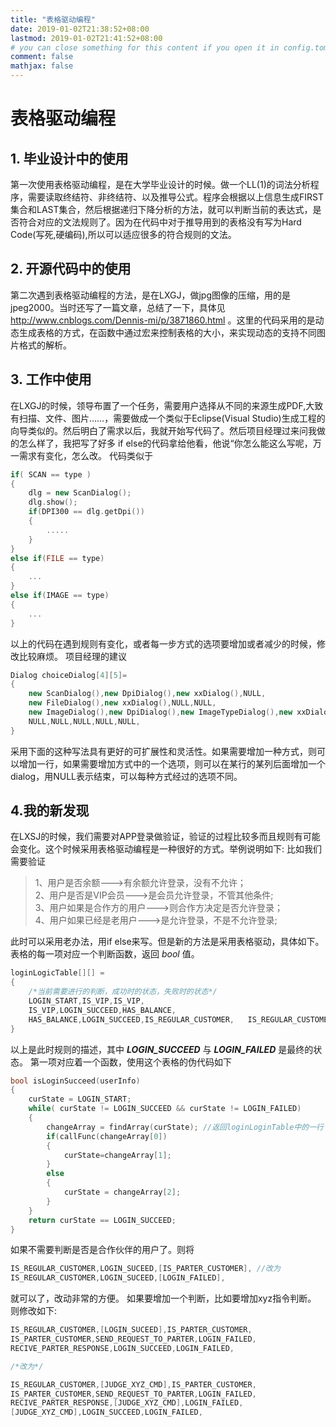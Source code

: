 ```yaml
---
title: "表格驱动编程"
date: 2019-01-02T21:38:52+08:00
lastmod: 2019-01-02T21:41:52+08:00
# you can close something for this content if you open it in config.toml.
comment: false
mathjax: false
---
```


# 表格驱动编程
## 1. 毕业设计中的使用
第一次使用表格驱动编程，是在大学毕业设计的时候。做一个LL(1)的词法分析程序，需要读取终结符、非终结符、以及推导公式。程序会根据以上信息生成FIRST集合和LAST集合，然后根据递归下降分析的方法，就可以判断当前的表达式，是否符合对应的文法规则了。因为在代码中对于推导用到的表格没有写为Hard Code(写死,硬编码),所以可以适应很多的符合规则的文法。

## 2. 开源代码中的使用

第二次遇到表格驱动编程的方法，是在LXGJ，做jpg图像的压缩，用的是jpeg2000。当时还写了一篇文章，总结了一下，具体见 http://www.cnblogs.com/Dennis-mi/p/3871860.html 。这里的代码采用的是动态生成表格的方式，在函数中通过宏来控制表格的大小，来实现动态的支持不同图片格式的解析。

## 3. 工作中使用
在LXGJ的时候，领导布置了一个任务，需要用户选择从不同的来源生成PDF,大致有扫描、文件、图片……，需要做成一个类似于Eclipse(Visual Studio)生成工程的向导类似的。然后明白了需求以后，我就开始写代码了。然后项目经理过来问我做的怎么样了，我把写了好多 if else的代码拿给他看，他说“你怎么能这么写呢，万一需求有变化，怎么改。
代码类似于
```cpp {linenos=table}
if( SCAN == type )
{
    dlg = new ScanDialog();
    dlg.show();
    if(DPI300 == dlg.getDpi())
    {
        .....
    }
}
else if(FILE == type)
{ 
    ...
}
else if(IMAGE == type)
{
    ...
}
```



以上的代码在遇到规则有变化，或者每一步方式的选项要增加或者减少的时候，修改比较麻烦。
项目经理的建议
```cpp {linenos=table}
Dialog choiceDialog[4][5]=
{
    new ScanDialog(),new DpiDialog(),new xxDialog(),NULL,
    new FileDialog(),new xxDialog(),NULL,NULL,
    new ImageDialog(),new DpiDialog(),new ImageTypeDialog(),new xxDialog(),NULL,
    NULL,NULL,NULL,NULL,NULL,
}
```
采用下面的这种写法具有更好的可扩展性和灵活性。如果需要增加一种方式，则可以增加一行，如果需要增加方式中的一个选项，则可以在某行的某列后面增加一个dialog，用NULL表示结束，可以每种方式经过的选项不同。

## 4.我的新发现

在LXSJ的时候，我们需要对APP登录做验证，验证的过程比较多而且规则有可能会变化。这个时候采用表格驱动编程是一种很好的方式。举例说明如下:
比如我们需要验证 

> 1、用户是否余额--->有余额允许登录，没有不允许；           
> 2、用户是否是VIP会员--->是会员允许登录，不管其他条件;     
> 3、用户如果是合作方的用户--->则合作方决定是否允许登录；           
> 4、用户如果已经是老用户--->是允许登录，不是不允许登录;        

此时可以采用老办法，用if else来写。但是新的方法是采用表格驱动，具体如下。
表格的每一项对应一个判断函数，返回 *bool* 值。

```cpp {linenos=table}
loginLogicTable[][] =
{
    /*当前需要进行的判断，成功时的状态，失败时的状态*/
    LOGIN_START,IS_VIP,IS_VIP,
    IS_VIP,LOGIN_SUCCEED,HAS_BALANCE,
    HAS_BALANCE,LOGIN_SUCCEED,IS_REGULAR_CUSTOMER,   IS_REGULAR_CUSTOMER,LOGIN_SUCEED,IS_PARTER_CUSTOMER,   IS_PARTER_CUSTOMER,SEND_REQUEST_TO_PARTER,LOGIN_FAILED,   RECIVE_PARTER_RESPONSE,LOGIN_SUCCEED,LOGIN_FAILED,
}
```
以上是此时规则的描述，其中 ***LOGIN_SUCCEED*** 与 ***LOGIN_FAILED*** 是最终的状态。
第一项对应着一个函数，使用这个表格的伪代码如下
```cpp {linenos=table}
bool isLoginSucceed(userInfo)
{
    curState = LOGIN_START;
    while( curState != LOGIN_SUCCEED && curState != LOGIN_FAILED)
    { 
        changeArray = findArray(curState); //返回loginLoginTable中的一行
        if(callFunc(changeArray[0])
        { 
            curState=changeArray[1];        
        }
        else
        {
            curState = changeArray[2];
        } 
    }    
    return curState == LOGIN_SUCCEED;
}
```
                        
如果不需要判断是否是合作伙伴的用户了。则将

```cpp {linenos=table}
IS_REGULAR_CUSTOMER,LOGIN_SUCEED,[IS_PARTER_CUSTOMER], //改为
IS_REGULAR_CUSTOMER,LOGIN_SUCEED,[LOGIN_FAILED],
```
就可以了，改动非常的方便。
如果要增加一个判断，比如要增加xyz指令判断。
则修改如下:

```c {linenos=table hl_lines=[1,7,9]}
IS_REGULAR_CUSTOMER,[LOGIN_SUCEED],IS_PARTER_CUSTOMER,  
IS_PARTER_CUSTOMER,SEND_REQUEST_TO_PARTER,LOGIN_FAILED,
RECIVE_PARTER_RESPONSE,LOGIN_SUCCEED,LOGIN_FAILED,

/*改为*/

IS_REGULAR_CUSTOMER,[JUDGE_XYZ_CMD],IS_PARTER_CUSTOMER,
IS_PARTER_CUSTOMER,SEND_REQUEST_TO_PARTER,LOGIN_FAILED,
RECIVE_PARTER_RESPONSE,[JUDGE_XYZ_CMD],LOGIN_FAILED,
[JUDGE_XYZ_CMD],LOGIN_SUCCEED,LOGIN_FAILED,
```   